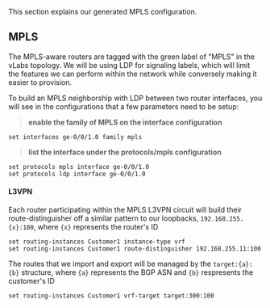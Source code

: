This section explains our generated MPLS configuration.

## MPLS

The MPLS-aware routers are tagged with the green label of "MPLS" in the vLabs topology. We will be using LDP for signaling labels, which will limit the features we can perform within the network while conversely making it easier to provision.

To build an MPLS neighborship with LDP between two router interfaces, you will see in the configurations that a few parameters need to be setup:

> **enable the family of MPLS on the interface configuration**

```
set interfaces ge-0/0/1.0 family mpls
```

> **list the interface under the protocols/mpls configuration**

```
set protocols mpls interface ge-0/0/1.0
set protocols ldp interface ge-0/0/1.0
```

#### L3VPN

Each router participating within the MPLS L3VPN circuit will build their route-distinguisher off a similar pattern to our loopbacks, `192.168.255.{x}:100`, where `{x}` represents the router's ID

```
set routing-instances Customer1 instance-type vrf
set routing-instances Customer1 route-distinguisher 192.168.255.11:100
```

The routes that we import and export will be managed by the `target:{a}:{b}` structure, where `{a}` represents the BGP ASN and `{b}` respresents the customer's ID

```
set routing-instances Customer1 vrf-target target:300:100
```
